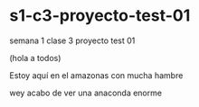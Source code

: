 # s1-c3-proyecto-test-01
semana 1 clase 3 proyecto test 01

(hola a todos)

Estoy aquí en el amazonas con mucha hambre

wey acabo de ver una anaconda enorme
